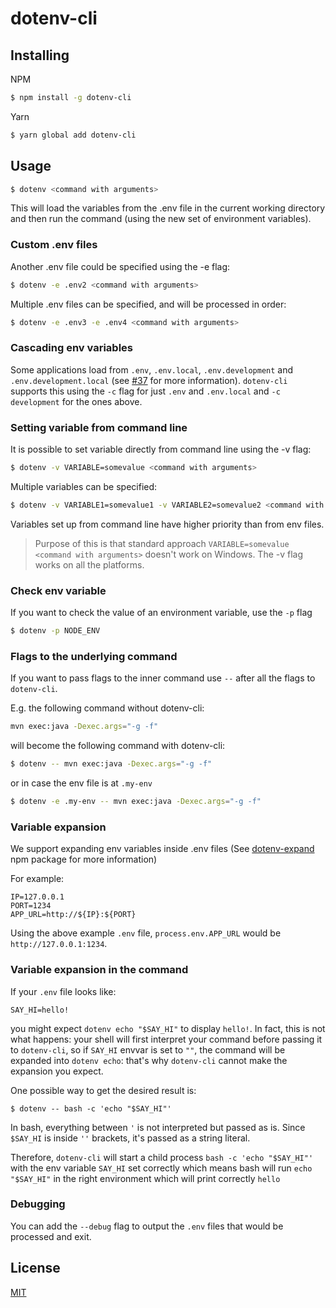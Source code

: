 # dotenv-cli

## Installing

NPM
```bash
$ npm install -g dotenv-cli
```

Yarn
```bash
$ yarn global add dotenv-cli
```

## Usage

```bash
$ dotenv <command with arguments>
```

This will load the variables from the .env file in the current working directory and then run the command (using the new set of environment variables).

### Custom .env files
Another .env file could be specified using the -e flag:
```bash
$ dotenv -e .env2 <command with arguments>
```

Multiple .env files can be specified, and will be processed in order:
```bash
$ dotenv -e .env3 -e .env4 <command with arguments>
```

### Cascading env variables
Some applications load from `.env`, `.env.local`, `.env.development` and `.env.development.local`
(see [#37](https://github.com/entropitor/dotenv-cli/issues/37) for more information).
`dotenv-cli` supports this using the `-c` flag for just `.env` and `.env.local` and `-c development` for the ones above.

### Setting variable from command line
It is possible to set variable directly from command line using the -v flag:
```bash
$ dotenv -v VARIABLE=somevalue <command with arguments>
```

Multiple variables can be specified:
```bash
$ dotenv -v VARIABLE1=somevalue1 -v VARIABLE2=somevalue2 <command with arguments>
```

Variables set up from command line have higher priority than from env files.

> Purpose of this is that standard approach `VARIABLE=somevalue <command with arguments>` doesn't work on Windows. The -v flag works on all the platforms.

### Check env variable
If you want to check the value of an environment variable, use the `-p` flag
```bash
$ dotenv -p NODE_ENV
```

### Flags to the underlying command
If you want to pass flags to the inner command use `--` after all the flags to `dotenv-cli`. 

E.g. the following command without dotenv-cli:
```bash
mvn exec:java -Dexec.args="-g -f"
```

will become the following command with dotenv-cli:
```bash
$ dotenv -- mvn exec:java -Dexec.args="-g -f"
``` 
or in case the env file is at `.my-env`
```bash
$ dotenv -e .my-env -- mvn exec:java -Dexec.args="-g -f"
``` 

### Variable expansion
We support expanding env variables inside .env files (See [dotenv-expand](https://github.com/motdotla/dotenv-expand) npm package for more information)

For example:
```
IP=127.0.0.1
PORT=1234
APP_URL=http://${IP}:${PORT}
```
Using the above example `.env` file, `process.env.APP_URL` would be `http://127.0.0.1:1234`.

### Variable expansion in the command

If your `.env` file looks like:

```
SAY_HI=hello!
```

you might expect `dotenv echo "$SAY_HI"` to display `hello!`. In fact, this is not what happens: your shell will first interpret your command before passing it to `dotenv-cli`, so if `SAY_HI` envvar is set to `""`, the command will be expanded into `dotenv echo`: that's why `dotenv-cli` cannot make the expansion you expect.

One possible way to get the desired result is:

```
$ dotenv -- bash -c 'echo "$SAY_HI"'
```

In bash, everything between `'` is not interpreted but passed as is. Since `$SAY_HI` is inside `''` brackets, it's passed as a string literal.

Therefore, `dotenv-cli` will start a child process `bash -c 'echo "$SAY_HI"'` with the env variable `SAY_HI` set correctly which means bash will run `echo "$SAY_HI"` in the right environment which will print correctly `hello`

### Debugging

You can add the `--debug` flag to output the `.env` files that would be processed and exit.

## License

[MIT](https://en.wikipedia.org/wiki/MIT_License)
